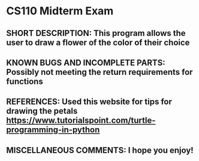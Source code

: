# CS110 Midterm Exam

## SHORT DESCRIPTION: This program allows the user to draw a flower of the color of their choice

## KNOWN BUGS AND INCOMPLETE PARTS: Possibly not meeting the return requirements for functions

## REFERENCES: Used this website for tips for drawing the petals https://www.tutorialspoint.com/turtle-programming-in-python

## MISCELLANEOUS COMMENTS: I hope you enjoy!